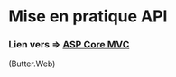 # Mise en pratique API

### Lien vers => [ASP Core MVC](https://github.com/8b477/Butter.API)
(Butter.Web)
